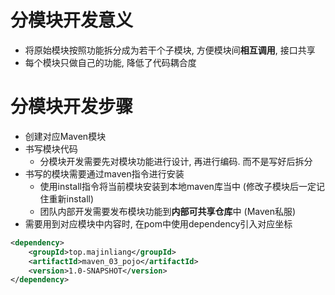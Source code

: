 
# 分模块开发意义

- 将原始模块按照功能拆分成为若干个子模块, 方便模块间**相互调用**, 接口共享
- 每个模块只做自己的功能, 降低了代码耦合度

# 分模块开发步骤

- 创建对应Maven模块
- 书写模块代码
	- 分模块开发需要先对模块功能进行设计, 再进行编码. 而不是写好后拆分
- 书写的模块需要通过maven指令进行安装
	- 使用install指令将当前模块安装到本地maven库当中 (修改子模块后一定记住重新install)
	- 团队内部开发需要发布模块功能到**内部可共享仓库**中 (Maven私服)
- 需要用到对应模块中内容时, 在pom中使用dependency引入对应坐标
```xml
<dependency>  
    <groupId>top.majinliang</groupId>  
    <artifactId>maven_03_pojo</artifactId>  
    <version>1.0-SNAPSHOT</version>  
</dependency>
```
